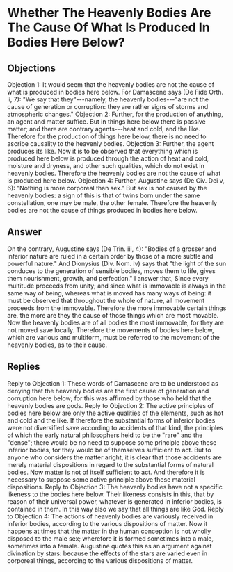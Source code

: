 # Whether The Heavenly Bodies Are The Cause Of What Is Produced In Bodies Here Below?
## Objections
Objection 1: It would seem that the heavenly bodies are not the cause of what is produced in bodies here below. For Damascene says (De Fide Orth. ii, 7): "We say that they"---namely, the heavenly bodies---"are not the cause of generation or corruption: they are rather signs of storms and atmospheric changes."
Objection 2: Further, for the production of anything, an agent and matter suffice. But in things here below there is passive matter; and there are contrary agents---heat and cold, and the like. Therefore for the production of things here below, there is no need to ascribe causality to the heavenly bodies.
Objection 3: Further, the agent produces its like. Now it is to be observed that everything which is produced here below is produced through the action of heat and cold, moisture and dryness, and other such qualities, which do not exist in heavenly bodies. Therefore the heavenly bodies are not the cause of what is produced here below.
Objection 4: Further, Augustine says (De Civ. Dei v, 6): "Nothing is more corporeal than sex." But sex is not caused by the heavenly bodies: a sign of this is that of twins born under the same constellation, one may be male, the other female. Therefore the heavenly bodies are not the cause of things produced in bodies here below.
## Answer
On the contrary, Augustine says (De Trin. iii, 4): "Bodies of a grosser and inferior nature are ruled in a certain order by those of a more subtle and powerful nature." And Dionysius (Div. Nom. iv) says that "the light of the sun conduces to the generation of sensible bodies, moves them to life, gives them nourishment, growth, and perfection."
I answer that, Since every multitude proceeds from unity; and since what is immovable is always in the same way of being, whereas what is moved has many ways of being: it must be observed that throughout the whole of nature, all movement proceeds from the immovable. Therefore the more immovable certain things are, the more are they the cause of those things which are most movable. Now the heavenly bodies are of all bodies the most immovable, for they are not moved save locally. Therefore the movements of bodies here below, which are various and multiform, must be referred to the movement of the heavenly bodies, as to their cause.
## Replies
Reply to Objection 1: These words of Damascene are to be understood as denying that the heavenly bodies are the first cause of generation and corruption here below; for this was affirmed by those who held that the heavenly bodies are gods.
Reply to Objection 2: The active principles of bodies here below are only the active qualities of the elements, such as hot and cold and the like. If therefore the substantial forms of inferior bodies were not diversified save according to accidents of that kind, the principles of which the early natural philosophers held to be the "rare" and the "dense"; there would be no need to suppose some principle above these inferior bodies, for they would be of themselves sufficient to act. But to anyone who considers the matter aright, it is clear that those accidents are merely material dispositions in regard to the substantial forms of natural bodies. Now matter is not of itself sufficient to act. And therefore it is necessary to suppose some active principle above these material dispositions.
Reply to Objection 3: The heavenly bodies have not a specific likeness to the bodies here below. Their likeness consists in this, that by reason of their universal power, whatever is generated in inferior bodies, is contained in them. In this way also we say that all things are like God.
Reply to Objection 4: The actions of heavenly bodies are variously received in inferior bodies, according to the various dispositions of matter. Now it happens at times that the matter in the human conception is not wholly disposed to the male sex; wherefore it is formed sometimes into a male, sometimes into a female. Augustine quotes this as an argument against divination by stars: because the effects of the stars are varied even in corporeal things, according to the various dispositions of matter.